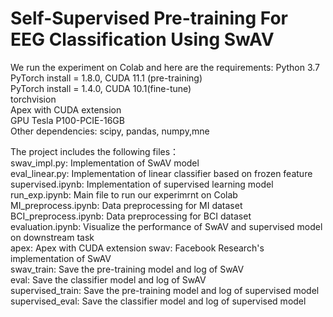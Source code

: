 # Self-Supervised Pre-training For EEG Classification Using SwAV
We run the experiment on Colab and here are the requirements:
Python 3.7  
PyTorch install = 1.8.0, CUDA 11.1 (pre-training)  
PyTorch install = 1.4.0, CUDA 10.1(fine-tune)  
torchvision  
Apex with CUDA extension  
GPU Tesla P100-PCIE-16GB  
Other dependencies: scipy, pandas, numpy,mne  
  
  The project includes the following files：  
  swav_impl.py: Implementation of SwAV model  
  eval_linear.py: Implementation of linear classifier based on frozen feature  
  supervised.ipynb: Implementation of supervised learning model  
  run_exp.ipynb: Main file to run our experimrnt on Colab   
  MI_preprocess.ipynb: Data preprocessing for MI dataset  
  BCI_preprocess.ipynb: Data preprocessing for BCI dataset  
  evaluation.ipynb: Visualize the performance of SwAV and supervised model on downstream task  
  apex: Apex with CUDA extension 
  swav: Facebook Research's implementation of SwAV  
  swav_train: Save the pre-training model and log of SwAV  
  eval: Save the classifier model and log of SwAV  
  supervised_train: Save the pre-training model and log of supervised model  
  supervised_eval: Save the classifier model and log of supervised model   
